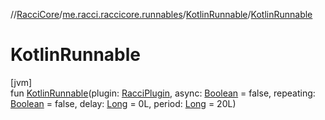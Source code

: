 //[RacciCore](../../../index.md)/[me.racci.raccicore.runnables](../index.md)/[KotlinRunnable](index.md)/[KotlinRunnable](-kotlin-runnable.md)

# KotlinRunnable

[jvm]\
fun [KotlinRunnable](-kotlin-runnable.md)(plugin: [RacciPlugin](../../me.racci.raccicore/-racci-plugin/index.md), async: [Boolean](https://kotlinlang.org/api/latest/jvm/stdlib/kotlin/-boolean/index.html) = false, repeating: [Boolean](https://kotlinlang.org/api/latest/jvm/stdlib/kotlin/-boolean/index.html) = false, delay: [Long](https://kotlinlang.org/api/latest/jvm/stdlib/kotlin/-long/index.html) = 0L, period: [Long](https://kotlinlang.org/api/latest/jvm/stdlib/kotlin/-long/index.html) = 20L)
